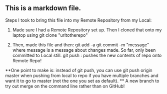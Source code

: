## This is a markdown file.

Steps I took to bring this file into my Remote Repository from my Local:

1. Made sure I had a Remote Repository set up. Then I cloned that onto my laptop using git clone "urltotherepo"

2. Then, made this file and then:
  git add -a
  git commit -m "message" where message is a message about changes made. So far, only been committed to Local still.
  git push : pushes the new contents of repo onto Remote Repo!

  **One point to make is: instead of git push, you can use git push origin master when pushing from local to repo if you have multiple branches and want it to go to master (not the one you set as default). 
  ** A new branch to try out merge on the command line rather than on GitHub!
